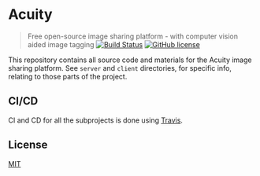 # Acuity

> Free open-source image sharing platform - with computer vision aided image tagging
[![Build Status](https://travis-ci.org/Entake/acuity.svg?branch=master)](https://travis-ci.org/Entake/acuity)
[![GitHub license](https://img.shields.io/badge/license-MIT-blue.svg?style=flat-square)](https://raw.githubusercontent.com/Entake/acuity/master/LICENSE)

This repository contains all source code and materials for the Acuity image sharing platform.
See `server` and `client` directories, for specific info, relating to those parts of the project.

## CI/CD

CI and CD for all the subprojects is done using [Travis](https://travis-ci.org).

## License

[MIT](https://opensource.org/licenses/mit-license)
